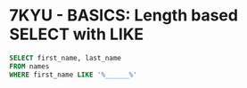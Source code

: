 # **7KYU** - BASICS: Length based SELECT with LIKE
```sql
SELECT first_name, last_name
FROM names
WHERE first_name LIKE '%______%'
```
